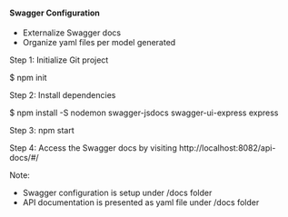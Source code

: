 #### Swagger Configuration

- Externalize Swagger docs
- Organize yaml files per model generated

Step 1: Initialize Git project

$ npm init

Step 2: Install dependencies

$ npm install -S nodemon swagger-jsdocs swagger-ui-express express


Step 3: npm start

Step 4: Access the Swagger docs by visiting http://localhost:8082/api-docs/#/


Note:
* Swagger configuration is setup under /docs folder
* API documentation is presented as yaml file under /docs folder



